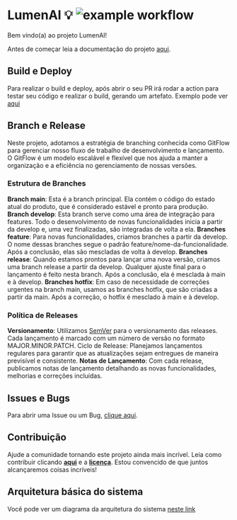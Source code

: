 # LumenAI 💡 ![example workflow](https://github.com/SamuelMolling/projeto-integrado/actions/workflows/go.yml/badge.svg)

Bem vindo(a) ao projeto LumenAI!

Antes de começar leia a documentação do projeto [aqui](https://github.com/samuelmolling/projeto-integrado/tree/main/docs/trab2_doc_projeto.html).

## Build e Deploy

Para realizar o build e deploy, após abrir o seu PR irá rodar a action para testar seu código e realizar o build, gerando um artefato. Exemplo pode ver [aqui](https://github.com/SamuelMolling/projeto-integrado/actions/runs/7040459590/job/19161414121)

## Branch e Release

Neste projeto, adotamos a estratégia de branching conhecida como GitFlow para gerenciar nosso fluxo de trabalho de desenvolvimento e lançamento. O GitFlow é um modelo escalável e flexível que nos ajuda a manter a organização e a eficiência no gerenciamento de nossas versões.

### Estrutura de Branches
**Branch main**: Esta é a branch principal. Ela contém o código do estado atual do produto, que é considerado estável e pronto para produção.
**Branch develop**: Esta branch serve como uma área de integração para features. Todo o desenvolvimento de novas funcionalidades inicia a partir da develop e, uma vez finalizadas, são integradas de volta a ela.
**Branches feature**: Para novas funcionalidades, criamos branches a partir da develop. O nome dessas branches segue o padrão feature/nome-da-funcionalidade. Após a conclusão, elas são mescladas de volta à develop.
**Branches release**: Quando estamos prontos para lançar uma nova versão, criamos uma branch release a partir da develop. Qualquer ajuste final para o lançamento é feito nesta branch. Após a conclusão, ela é mesclada à main e à develop.
**Branches hotfix**: Em caso de necessidade de correções urgentes na branch main, usamos as branches hotfix, que são criadas a partir da main. Após a correção, o hotfix é mesclado à main e à develop.

### Política de Releases
**Versionamento**: Utilizamos [SemVer](https://semver.org/) para o versionamento das releases. Cada lançamento é marcado com um número de versão no formato MAJOR.MINOR.PATCH.
Ciclo de Release: Planejamos lançamentos regulares para garantir que as atualizações sejam entregues de maneira previsível e consistente.
**Notas de Lançamento**: Com cada release, publicamos notas de lançamento detalhando as novas funcionalidades, melhorias e correções incluídas.


## Issues e Bugs

Para abrir uma Issue ou um Bug, [clique aqui](https://github.com/samuelmolling/projeto-integrado/issues/new).

## Contribuição

Ajude a comunidade tornando este projeto ainda mais incrível. Leia como contribuir clicando **[aqui](https://github.com/samuelmolling/projeto-integrado/tree/main/CONTRIBUTING.md)** e a **[licença](https://github.com/samuelmolling/projeto-integrado/tree/main/LICENSE.md)**. Estou convencido de que juntos alcançaremos coisas incríveis!

## Arquitetura básica do sistema

Você pode ver um diagrama da arquitetura do sistema [neste link](https://github.com/samuelmolling/projeto-integrado/tree/main/docs/images/aws_iot.png)
